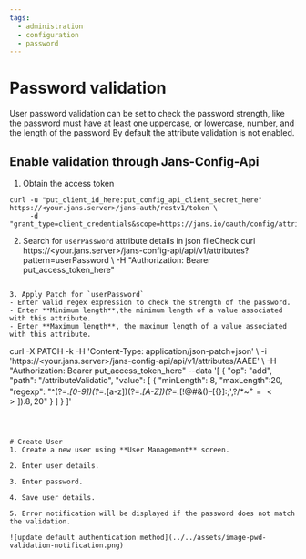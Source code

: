 ```yaml
---
tags:
  - administration
  - configuration
  - password
---
```


# Password validation
User password validation can be set to check the password strength, like the password must have at least one uppercase, or lowercase, number, and the length of the password
By default the attribute validation is not enabled.  


## Enable validation through Jans-Config-Api

1. Obtain the access token
```shell
curl -u "put_client_id_here:put_config_api_client_secret_here" https://<your.jans.server>/jans-auth/restv1/token \
     -d  "grant_type=client_credentials&scope=https://jans.io/oauth/config/attributes.write"
```
   
2. Search for `userPassword` attribute details in json fileCheck
curl https://<your.jans.server>/jans-config-api/api/v1/attributes?pattern=userPassword \ 
    -H "Authorization: Bearer put_access_token_here"
```

3. Apply Patch for `userPassword` 
- Enter valid regex expression to check the strength of the password.
- Enter **Minimum length**,the minimum length of a value associated with this attribute.
- Enter **Maximum length**, the maximum length of a value associated with this attribute.
```
   curl -X PATCH -k -H 'Content-Type: application/json-patch+json' \ 
      -i 'https://<your.jans.server>/jans-config-api/api/v1/attributes/AAEE' \ 
      -H "Authorization: Bearer put_access_token_here" --data '[
         {
          "op": "add",
          "path": "/attributeValidatio",
          "value": [
                       {
                        "minLength": 8,
                        "maxLength":20,
                        "regexp": "^(?=.*[0-9])(?=.*[a-z])(?=.*[A-Z])(?=.*[!@#&()–[{}]:;',?/*~$^+=<>]).{8,20}$"
                       }
                   ]
          }
         ]'
   ```



# Create User 
1. Create a new user using **User Management** screen.

2. Enter user details.

3. Enter password.

4. Save user details.

5. Error notification will be displayed if the password does not match the validation.

![update default authentication method](../../assets/image-pwd-validation-notification.png)

